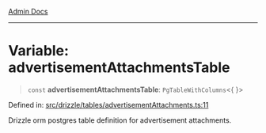 [Admin Docs](/)

***

# Variable: advertisementAttachmentsTable

> `const` **advertisementAttachmentsTable**: `PgTableWithColumns`\<\{ \}\>

Defined in: [src/drizzle/tables/advertisementAttachments.ts:11](https://github.com/Sourya07/talawa-api/blob/3df16fa5fb47e8947dc575f048aef648ae9ebcf8/src/drizzle/tables/advertisementAttachments.ts#L11)

Drizzle orm postgres table definition for advertisement attachments.
